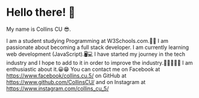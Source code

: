 
# Hello there! 👋

My name is Collins CU 😎.

I am a student studying Programming at W3Schools.com.👨‍💻
I am passionate about becoming a full stack developer.
I am currently learning web development (JavaScript).🖥️💻
I have started my journey in the tech industry and I hope to add to it in order to improve the industry.👨‍👩‍👦‍👦💪
I am enthusiastic about it.😀😁
You can contact me on Facebook at https://www.facebook/collins.cu.5/ on GitHub at https://www.github.com/CollinsCU/ and on Instagram at https://www.instagram.com/collins_cu_5/


<!---
CollinsCU/CollinsCU is a ✨ special ✨ repository because its `README.md` (this file) appears on your GitHub profile.
You can click the Preview link to take a look at your changes.
--->
